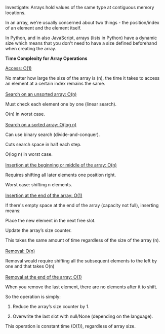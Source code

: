 Investigate:
Arrays hold values of the same type at contiguous memory
locations.

In an array, we're usually concerned about two things -
the position/index of an element and the element itself.

In Python, and in also JavaScript, arrays (lists in Python)
have a dynamic size which means that you don't need to have
a size defined beforehand when creating the array.

**Time Complexity for Array Operations**

<ins>Access: O(1)</ins>

No matter how large the size of the array is (n), the time it
takes to access an element at a certain index remains the same.
<br>
<br>
<ins>Search on an unsorted array: O(n)</ins>

Must check each element one by one (linear search).

O(n) in worst case.
<br>
<br>
<ins>Search on a sorted array: O(log n)</ins>

Can use binary search (divide-and-conquer).

Cuts search space in half each step.

O(log n) in worst case.
<br>
<br>
<ins>Insertion at the beginning or middle of the array: O(n)</ins>

Requires shifting all later elements one position right.

Worst case: shifting n elements.
<br>
<br>
<ins>Insertion at the end of the array: O(1)</ins>

If there's empty space at the end of the array
(capacity not full), inserting means:

Place the new element in the next free slot.

Update the array’s size counter.

This takes the same amount of time regardless of the size
of the array (n).
<br>
<br>
<ins>Removal: O(n)</ins>

Removal would require shifting all the subsequent elements
to the left by one and that takes O(n)
<br>
<br>
<ins>Removal at the end of the array: O(1)</ins>

When you remove the last element, there are no elements after
it to shift.

So the operation is simply:

1. Reduce the array’s size counter by 1.

2. Overwrite the last slot with null/None (depending on the language).

This operation is constant time (O(1)), regardless of array size.
